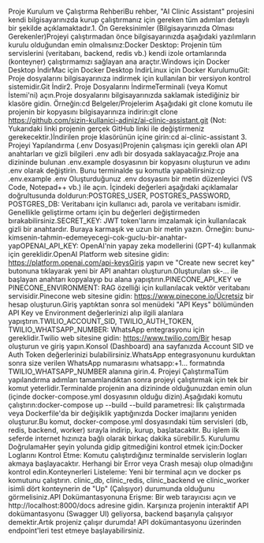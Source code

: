 Proje Kurulum ve Çalıştırma RehberiBu rehber, "AI Clinic Assistant" projesini kendi bilgisayarınızda kurup çalıştırmanız için gereken tüm adımları detaylı bir şekilde açıklamaktadır.1. Ön Gereksinimler (Bilgisayarınızda Olması Gerekenler)Projeyi çalıştırmadan önce bilgisayarınızda aşağıdaki yazılımların kurulu olduğundan emin olmalısınız:Docker Desktop: Projenin tüm servislerini (veritabanı, backend, redis vb.) kendi izole ortamlarında (konteyner) çalıştırmamızı sağlayan ana araçtır.Windows için Docker Desktop İndirMac için Docker Desktop İndirLinux için Docker KurulumuGit: Proje dosyalarını bilgisayarınıza indirmek için kullanılan bir versiyon kontrol sistemidir.Git İndir2. Proje Dosyalarını İndirmeTerminali (veya Komut İstemi'ni) açın.Proje dosyalarını bilgisayarınızda saklamak istediğiniz bir klasöre gidin. Örneğin:cd Belgeler/Projelerim
Aşağıdaki git clone komutu ile projenin bir kopyasını bilgisayarınıza indirin:git clone https://github.com/sizin-kullanici-adiniz/ai-clinic-assistant.git
(Not: Yukarıdaki linki projenin gerçek GitHub linki ile değiştirmeniz gerekecektir.)İndirilen proje klasörünün içine girin:cd ai-clinic-assistant
3. Projeyi Yapılandırma (.env Dosyası)Projenin çalışması için gerekli olan API anahtarları ve gizli bilgileri .env adlı bir dosyada saklayacağız.Proje ana dizininde bulunan .env.example dosyasının bir kopyasını oluşturun ve adını .env olarak değiştirin. Bunu terminalde şu komutla yapabilirsiniz:cp .env.example .env
Oluşturduğunuz .env dosyasını bir metin düzenleyici (VS Code, Notepad++ vb.) ile açın. İçindeki değerleri aşağıdaki açıklamalar doğrultusunda doldurun:POSTGRES_USER, POSTGRES_PASSWORD, POSTGRES_DB: Veritabanı için kullanıcı adı, parola ve veritabanı ismidir. Genellikle geliştirme ortamı için bu değerleri değiştirmeden bırakabilirsiniz.SECRET_KEY: JWT token'larını imzalamak için kullanılacak gizli bir anahtardır. Buraya karmaşık ve uzun bir metin yazın. Örneğin: bunu-kimsenin-tahmin-edemeyecegi-cok-guclu-bir-anahtar-yapOPENAI_API_KEY: OpenAI'nin yapay zeka modellerini (GPT-4) kullanmak için gereklidir.OpenAI Platform web sitesine gidin: https://platform.openai.com/api-keysGiriş yapın ve "Create new secret key" butonuna tıklayarak yeni bir API anahtarı oluşturun.Oluşturulan sk-... ile başlayan anahtarı kopyalayıp bu alana yapıştırın.PINECONE_API_KEY ve PINECONE_ENVIRONMENT: RAG özelliği için kullanılacak vektör veritabanı servisidir.Pinecone web sitesine gidin: https://www.pinecone.io/Ücretsiz bir hesap oluşturun.Giriş yaptıktan sonra sol menüdeki "API Keys" bölümünden API Key ve Environment değerlerinizi alıp ilgili alanlara yapıştırın.TWILIO_ACCOUNT_SID, TWILIO_AUTH_TOKEN, TWILIO_WHATSAPP_NUMBER: WhatsApp entegrasyonu için gereklidir.Twilio web sitesine gidin: https://www.twilio.com/Bir hesap oluşturun ve giriş yapın.Konsol (Dashboard) ana sayfanızda Account SID ve Auth Token değerlerinizi bulabilirsiniz.WhatsApp entegrasyonunu kurduktan sonra size verilen WhatsApp numarasını whatsapp:+1... formatında TWILIO_WHATSAPP_NUMBER alanına girin.4. Projeyi ÇalıştırmaTüm yapılandırma adımları tamamlandıktan sonra projeyi çalıştırmak için tek bir komut yeterlidir.Terminalde projenin ana dizininde olduğunuzdan emin olun (içinde docker-compose.yml dosyasının olduğu dizin).Aşağıdaki komutu çalıştırın:docker-compose up --build
--build parametresi: İlk çalıştırmada veya Dockerfile'da bir değişiklik yaptığınızda Docker imajlarını yeniden oluşturur.Bu komut, docker-compose.yml dosyasındaki tüm servisleri (db, redis, backend, worker) sırayla indirip, kurup, başlatacaktır. Bu işlem ilk seferde internet hızınıza bağlı olarak birkaç dakika sürebilir.5. Kurulumu DoğrulamaHer şeyin yolunda gidip gitmediğini kontrol etmek için:Docker Loglarını Kontrol Etme: Komutu çalıştırdığınız terminalde servislerin logları akmaya başlayacaktır. Herhangi bir Error veya Crash mesajı olup olmadığını kontrol edin.Konteynerleri Listeleme: Yeni bir terminal açın ve docker ps komutunu çalıştırın. clinic_db, clinic_redis, clinic_backend ve clinic_worker isimli dört konteynerin de "Up" (Çalışıyor) durumunda olduğunu görmelisiniz.API Dokümantasyonuna Erişme: Bir web tarayıcısı açın ve http://localhost:8000/docs adresine gidin. Karşınıza projenin interaktif API dokümantasyonu (Swagger UI) geliyorsa, backend başarıyla çalışıyor demektir.Artık projeniz çalışır durumda! API dokümantasyonu üzerinden endpoint'leri test etmeye başlayabilirsiniz.